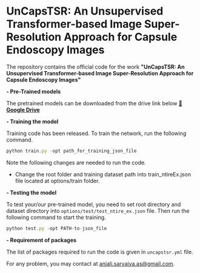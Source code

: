 # UnCapsTSR: An Unsupervised Transformer-based Image Super-Resolution Approach for Capsule Endoscopy Images

The repository contains the official code for the work **"UnCapsTSR: An Unsupervised Transformer-based Image Super-Resolution Approach for Capsule Endoscopy Images"** 

**- Pre-Trained models**

The pretrained models can be downloaded from the drive link below
[📁 **Google Drive**](https://drive.google.com/drive/folders/1iSSbL5Nvz7f749N8NgjJ2dg3YerxJmL7?usp=sharing)

**- Training the model**

Training code has been released. To train the network, run the following command.
```javascript
python train.py -opt path_for_training_json_file
```
Note the following changes are needed to run the code.
- Change the root folder and training dataset path into train_ntireEx.json file located at options/train folder.

**- Testing the model**

To test your/our pre-trained model, you need to set root directory and dataset directory into `options/test/test_ntire_ex.json` file. Then run the following command to start the training.
```javascript
python test.py -opt PATH-to-json_file

```

**- Requirement of packages**

The list of packages required to run the code is given in `uncapstsr.yml` file.

For any problem, you may contact at <anjali.sarvaiya.as@gmail.com>.
